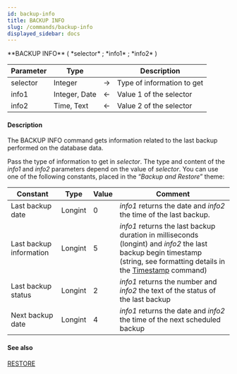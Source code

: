 ```yaml
---
id: backup-info
title: BACKUP INFO
slug: /commands/backup-info
displayed_sidebar: docs
---
```


<!--REF #_command_.BACKUP INFO.Syntax-->**BACKUP INFO** ( *selector* ; *info1* ; *info2* )<!-- END REF-->
<!--REF #_command_.BACKUP INFO.Params-->
| Parameter | Type |  | Description |
| --- | --- | --- | --- |
| selector | Integer | &#8594;  | Type of information to get |
| info1 | Integer, Date | &#8592; | Value 1 of the selector |
| info2 | Time, Text | &#8592; | Value 2 of the selector |

<!-- END REF-->

#### Description 

<!--REF #_command_.BACKUP INFO.Summary-->The BACKUP INFO command gets information related to the last backup performed on the database data.<!-- END REF-->

Pass the type of information to get in *selector*. The type and content of the *info1* and *info2* parameters depend on the value of *selector*. You can use one of the following constants, placed in the “*Backup and Restore*” theme:

| Constant                | Type    | Value | Comment                                                                                                                                                                                  |
| ----------------------- | ------- | ----- | ---------------------------------------------------------------------------------------------------------------------------------------------------------------------------------------- |
| Last backup date        | Longint | 0     | *info1* returns the date and *info2* the time of the last backup.                                                                                                                        |
| Last backup information | Longint | 5     | *info1* returns the last backup duration in milliseconds (longint) and *info2* the last backup begin timestamp (string, see formatting details in the [Timestamp](timestamp.md) command) |
| Last backup status      | Longint | 2     | *info1* returns the number and *info2* the text of the status of the last backup                                                                                                         |
| Next backup date        | Longint | 4     | *info1* returns the date and *info2* the time of the next scheduled backup                                                                                                               |

#### See also 

[RESTORE](restore.md)  